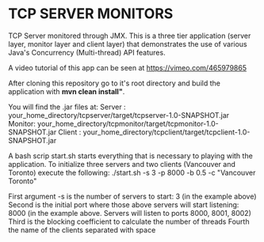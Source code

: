 # TCP SERVER MONITORS

TCP Server monitored through JMX. This is a three tier application (server layer, monitor layer and client layer) that demonstrates the use of various Java's Concurrency (Multi-thread) API features.

A video tutorial of this app can be seen at https://vimeo.com/465979865

After cloning this repository go to it's root directory and build the application with **mvn clean install"**.

You will find the .jar files at:
Server : your_home_directory/tcpserver/target/tcpserver-1.0-SNAPSHOT.jar
Monitor: your_home_directory/tcpmonitor/target/tcpmonitor-1.0-SNAPSHOT.jar
Client : your_home_directory/tcpclient/target/tcpclient-1.0-SNAPSHOT.jar

A bash scrip start.sh starts everything that is necessary to playing with the application.
To initialize three servers and two clients (Vancouver and Toronto) execute the following:
./start.sh -s 3 -p 8000 -b 0.5 -c "Vancouver Toronto"

First argument -s is the number of servers to start: 3 (in the example above)
Second is the initial port where those above servers will start listening: 8000 (in the example above. Servers will listen to ports 8000, 8001, 8002)
Third is the blocking coefficient to calculate the number of threads
Fourth the name of the clients separated with space
